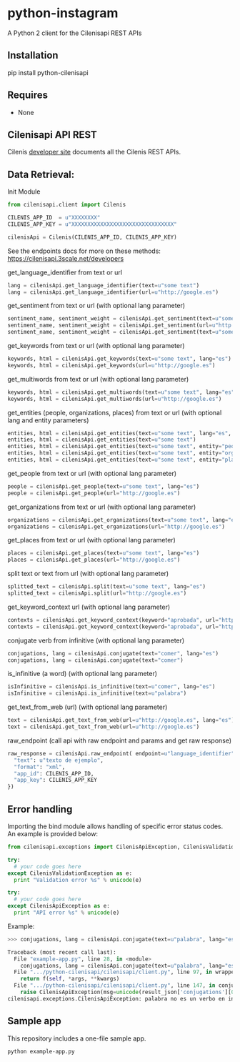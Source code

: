 
python-instagram
======
A Python 2 client for the Cilenisapi REST APIs

Installation
-----
pip install python-cilenisapi

Requires
-----
  * None


Cilenisapi API REST
------------------------------
Cilenis [developer site](https://cilenisapi.3scale.net/developers) documents all the Cilenis REST APIs.
   

Data Retrieval:
-----

Init Module


``` python
from cilenisapi.client import Cilenis

CILENIS_APP_ID  = u"XXXXXXXX"
CILENIS_APP_KEY = u"XXXXXXXXXXXXXXXXXXXXXXXXXXXXXXXX"

cilenisApi = Cilenis(CILENIS_APP_ID, CILENIS_APP_KEY)
```

See the endpoints docs for more on these methods: https://cilenisapi.3scale.net/developers

get_language_identifier from text or url
``` python
lang = cilenisApi.get_language_identifier(text=u"some text")
lang = cilenisApi.get_language_identifier(url=u"http://google.es")
```            

get_sentiment from text or url (with optional lang parameter)
``` python
sentiment_name, sentiment_weight = cilenisApi.get_sentiment(text=u"some text")
sentiment_name, sentiment_weight = cilenisApi.get_sentiment(url=u"http://google.es")
sentiment_name, sentiment_weight = cilenisApi.get_sentiment(text=u"some text", lang="es")
```  

get_keywords from text or url (with optional lang parameter)
``` python
keywords, html = cilenisApi.get_keywords(text=u"some text", lang="es")
keywords, html = cilenisApi.get_keywords(url=u"http://google.es")
```  

get_multiwords from text or url (with optional lang parameter)
``` python
keywords, html = cilenisApi.get_multiwords(text=u"some text", lang="es")
keywords, html = cilenisApi.get_multiwords(url=u"http://google.es")
```  

get_entities (people, organizations, places) from text or url (with optional lang and entity parameters)
``` python
entities, html = cilenisApi.get_entities(text=u"some text", lang="es", entity="all")
entities, html = cilenisApi.get_entities(text=u"some text")
entities, html = cilenisApi.get_entities(text=u"some text", entity="people")
entities, html = cilenisApi.get_entities(text=u"some text", entity="organizations")
entities, html = cilenisApi.get_entities(text=u"some text", entity="places")
```  

get_people from text or url (with optional lang parameter)
``` python
people = cilenisApi.get_people(text=u"some text", lang="es")
people = cilenisApi.get_people(url="http://google.es")
```  

get_organizations from text or url (with optional lang parameter)
``` python
organizations = cilenisApi.get_organizations(text=u"some text", lang="es")
organizations = cilenisApi.get_organizations(url="http://google.es")
```  

get_places from text or url (with optional lang parameter)
``` python
places = cilenisApi.get_places(text=u"some text", lang="es")
places = cilenisApi.get_places(url="http://google.es")
```  

split text or text from url (with optional lang parameter)
``` python
splitted_text = cilenisApi.split(text=u"some text", lang="es")
splitted_text = cilenisApi.split(url="http://google.es")
```  

get_keyword_context url (with optional lang parameter)
``` python
contexts = cilenisApi.get_keyword_context(keyword="aprobada", url="http://google.es")
contexts = cilenisApi.get_keyword_context(keyword="aprobada", url="http://google.es", lang="es")
```  

conjugate verb from infinitive (with optional lang parameter)
``` python
conjugations, lang = cilenisApi.conjugate(text="comer", lang="es")
conjugations, lang = cilenisApi.conjugate(text="comer")
```

is_infinitive (a word) (with optional lang parameter)
``` python
isInfinitive = cilenisApi.is_infinitive(text=u"comer", lang="es")
isInfinitive = cilenisApi.is_infinitive(text=u"palabra")
```

get_text_from_web (url) (with optional lang parameter)
``` python
text = cilenisApi.get_text_from_web(url=u"http://google.es", lang="es")
text = cilenisApi.get_text_from_web(url=u"http://google.es")
```

raw_endpoint (call api with raw endpoint and params and get raw response)
``` python
raw_response = cilenisApi.raw_endpoint( endpoint=u"language_identifier", params={
  "text": u"texto de ejemplo",
  "format": "xml",
  "app_id": CILENIS_APP_ID,
  "app_key": CILENIS_APP_KEY
})
```



Error handling
------
Importing the bind module allows handling of specific error status codes. An example is provided below:
``` python
from cilenisapi.exceptions import CilenisApiException, CilenisValidationException

try:
  # your code goes here
except CilenisValidationException as e:
  print "Validation error %s" % unicode(e)

try:
  # your code goes here
except CilenisApiException as e:
  print "API error %s" % unicode(e)
```


Example:
```python
>>> conjugations, lang = cilenisApi.conjugate(text=u"palabra", lang="es")

Traceback (most recent call last):
  File "example-app.py", line 28, in <module>
    conjugations, lang = cilenisApi.conjugate(text=u"palabra", lang="es")
  File ".../python-cilenisapi/cilenisapi/client.py", line 97, in wrapped_f
    return f(self, *args, **kwargs)
  File ".../python-cilenisapi/cilenisapi/client.py", line 147, in conjugate
    raise CilenisApiException(msg=unicode(result_json['conjugations'][0]['conjugation'][0]['code_tense']))
cilenisapi.exceptions.CilenisApiException: palabra no es un verbo en infinitivo
```

Sample app
------
This repository includes a one-file sample app.

``` bash
python example-app.py
```

